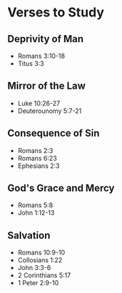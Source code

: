 # Verses to Study

## Deprivity of Man
- Romans 3:10-18
- Titus 3:3 

## Mirror of the Law
- Luke 10:26-27
- Deuterounomy 5:7-21

## Consequence of Sin
- Romans 2:3
- Romans 6:23
- Ephesians 2:3

## God's Grace and Mercy
- Romans 5:8
- John 1:12-13

## Salvation
- Romans 10:9-10
- Collosians 1:22
- John 3:3-6
- 2 Corinthians 5:17
- 1 Peter 2:9-10

